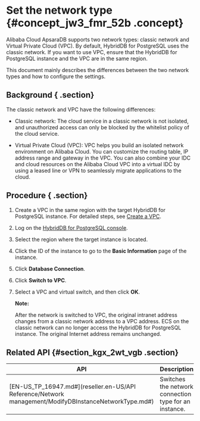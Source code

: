 # Set the network type {#concept_jw3_fmr_52b .concept}

Alibaba Cloud ApsaraDB supports two network types: classic network and Virtual Private Cloud \(VPC\). By default, HybridDB for PostgreSQL uses the classic network. If you want to use VPC, ensure that the HybridDB for PostgreSQL instance and the VPC are in the same region.

This document mainly describes the differences between the two network types and how to configure the settings.

## Background { .section}

The classic network and VPC have the following differences:

-   Classic network: The cloud service in a classic network is not isolated, and unauthorized access can only be blocked by the whitelist policy of the cloud service.

-   Virtual Private Cloud \(VPC\): VPC helps you build an isolated network environment on Alibaba Cloud. You can customize the routing table, IP address range and gateway in the VPC. You can also combine your IDC and cloud resources on the Alibaba Cloud VPC into a virtual IDC by using a leased line or VPN to seamlessly migrate applications to the cloud.


## Procedure { .section}

1.  Create a VPC in the same region with the target HybridDB for PostgreSQL instance. For detailed steps, see [Create a VPC](https://www.alibabacloud.com/help/doc-detail/27710.htm).

2.  Log on the [HybridDB for PostgreSQL console](https://partners-intl.console.aliyun.com/#/gpdb).
3.  Select the region where the target instance is located.

4.  Click the ID of the instance to go to the **Basic Information** page of the instance.

5.  Click **Database Connection**.

6.  Click **Switch to VPC**.

7.  Select a VPC and virtual switch, and then click **OK**.

    **Note:** 

    After the network is switched to VPC, the original intranet address changes from a classic network address to a VPC address. ECS on the classic network can no longer access the HybridDB for PostgreSQL instance. The original Internet address remains unchanged.


## Related API {#section_kgx_2wt_vgb .section}

|API|Description|
|---|-----------|
|[EN-US\_TP\_16947.md\#](reseller.en-US/API Reference/Network management/ModifyDBInstanceNetworkType.md#)|Switches the network connection type for an instance.|

